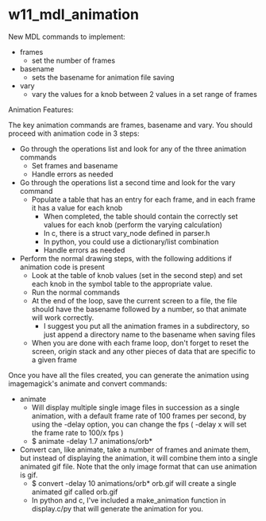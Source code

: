 # w11\_mdl\_animation

New MDL commands to implement:
* frames
  * set the number of frames
* basename
  * sets the basename for animation file saving
* vary
  * vary the values for a knob between 2 values in a set range of frames

Animation Features:

The key animation commands are frames, basename and vary. You should proceed with animation code in 3 steps:
* Go through the operations list and look for any of the three animation commands
  * Set frames and basename
  * Handle errors as needed
* Go through the operations list a second time and look for the vary command
  * Populate a table that has an entry for each frame, and in each frame it has a value for each knob
    * When completed, the table should contain the correctly set values for each knob (perform the varying calculation)
    * In c, there is a struct vary\_node defined in parser.h
    * In python, you could use a dictionary/list combination
    * Handle errors as needed
* Perform the normal drawing steps, with the following additions if animation code is present
  * Look at the table of knob values (set in the second step) and set each knob in the symbol table to the appropriate value.
  * Run the normal commands
  * At the end of the loop, save the current screen to a file, the file should have the basename followed by a number, so that animate will work correctly.
    * I suggest you put all the animation frames in a subdirectory, so just append a directory name to the basename when saving files
  * When you are done with each frame loop, don't forget to reset the screen, origin stack and any other pieces of data that are specific to a given frame

Once you have all the files created, you can generate the animation using imagemagick's animate and convert commands:
* animate
  * Will display multiple single image files in succession as a single animation, with a default frame rate of 100 frames per second, by using the -delay option, you can change the fps ( -delay x will set the frame rate to 100/x fps )
  * $ animate -delay 1.7 animations/orb\*
* Convert can, like animate, take a number of frames and animate them, but instead of displaying the animation, it will combine them into a single animated gif file. Note that the only image format that can use animation is gif.
  * $ convert -delay 10 animations/orb* orb.gif will create a single animated gif called orb.gif
  * In python and c, I've included a make\_animation function in display.c/py that will generate the animation for you.
